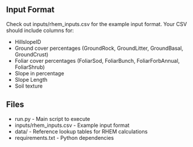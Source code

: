 ## Input Format

Check out inputs/rhem_inputs.csv for the example input format.
Your CSV should include columns for:
- HillslopeID
- Ground cover percentages (GroundRock, GroundLitter, GroundBasal, GroundCrust)
- Foliar cover percentages (FoliarSod, FoliarBunch, FoliarForbAnnual, FoliarShrub)
- Slope in percentage
- Slope Length
- Soil texture

## Files

- run.py - Main script to execute
- inputs/rhem_inputs.csv - Example input format
- data/ - Reference lookup tables for RHEM calculations
- requirements.txt - Python dependencies